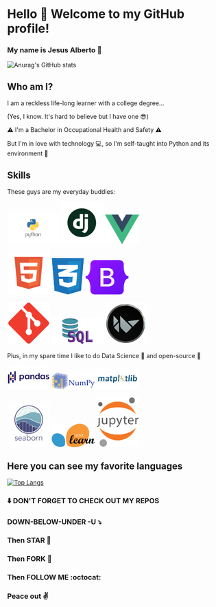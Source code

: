 # Hello :wave: Welcome to my GitHub profile!

### My name is Jesus Alberto :metal:

![Anurag's GitHub stats](https://github-readme-stats.vercel.app/api?username=jesusalberto18&show_icons=true&theme=gotham)

## Who am I?

I am a reckless life-long learner with a college degree... 

(Yes, I know. It's hard to believe but I have one :sunglasses:)

:warning: I'm a Bachelor in Occupational Health and Safety :warning:

But I'm in love with technology :computer:, so I'm self-taught into Python and its environment :snake:

## Skills

These guys are my everyday buddies:

<img src="1.1-python.png" width="120"> <img src="1.2-django.png" width="100"> <img src="1.3-vue.png" width="80">

<img src="2.1-html.png" width="100"> <img src="2.2-css.png" width="75"> <img src="2.3-bootstrap.png" width="100">

<img src="2.4-git.png" width="100"> <img src="2.5-sql.png" width="120"> <img src="2.6-kivy.png" width="100">

Plus, in my spare time I like to do Data Science :microscope: and open-source :open_file_folder: 

<img src="3.1-pandas.png" width="100"> <img src="3.2-numpy.png" width="100"> <img src="3.3-matplotlib.png" width="100">

<img src="3.4-seaborn.png" width="100"> <img src="3.5-sklearn.png" width="100"> <img src="3.6-jupyter-notebook.png" width="100">

## Here you can see my favorite languages

[![Top Langs](https://github-readme-stats.vercel.app/api/top-langs/?username=jesusalberto18&layout=compact&langs_count=8&theme=gotham)](https://github.com/anuraghazra/github-readme-stats)

### :arrow_down: DON'T FORGET TO CHECK OUT MY REPOS

### DOWN-BELOW-UNDER -U :arrow_heading_down:

### Then STAR :star2:

### Then FORK :trident:

### Then FOLLOW ME :octocat:

### Peace out :v:
<!---
jesusalberto18/jesusalberto18 is a ✨ special ✨ repository because its `README.md` (this file) appears on your GitHub profile.
You can click the Preview link to take a look at your changes.
--->
